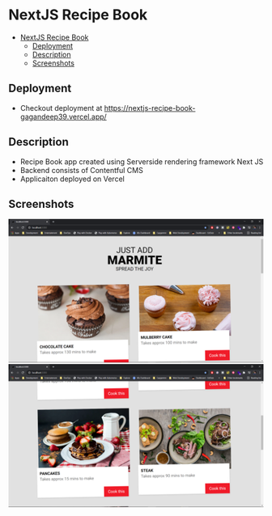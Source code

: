 # NextJS Recipe Book

- [NextJS Recipe Book](#nextjs-recipe-book)
  - [Deployment](#deployment)
  - [Description](#description)
  - [Screenshots](#screenshots)

## Deployment

- Checkout deployment at <https://nextjs-recipe-book-gagandeep39.vercel.app/>

## Description

- Recipe Book app created using Serverside rendering framework Next JS
- Backend consists of Contentful CMS
- Applicaiton deployed on Vercel

## Screenshots

![Screenshot 1](./assets/screenshot_1.png)
![Screenshot 2](./assets/screenshot_2.png)

